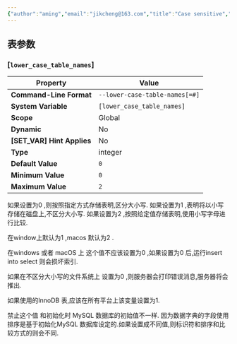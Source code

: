 ```yaml
---
{"author":"aming","email":"jikcheng@163.com","title":"Case sensitive","creation_date":"2022-06-27 15:57","Last modified date":"2022-11-27 19:05","tags":"Case sensitive","File Folder with relative path":"database/MySQL/Doc/MySQL administration/MySQL parameter","remark":null,"other":null,"dg-publish":true,"permalink":"/database/my-sql/doc/my-sql-administration/my-sql-parameter/case-sensitive/","dgPassFrontmatter":true}
---
```





## 表参数
###  [`lower_case_table_names`]

|          Property          |             Value              |
| -------------------------- | ------------------------------ |
| **Command-Line Format**    | `--lower-case-table-names[=#]` |
| **System Variable**        | `[lower_case_table_names]`     |
| **Scope**                  | Global                         |
| **Dynamic**                | No                             |
| **[SET_VAR] Hint Applies** | No                             |
| **Type**                   | integer                        |
| **Default Value**          | `0`                            |
| **Minimum Value**          | `0`                            |
| **Maximum Value**          | `2`                            |

如果设置为0 ,则按照指定方式存储表明,区分大小写.
如果设置为1 ,表明将以小写存储在磁盘上,不区分大小写.
如果设置为2 ,按照给定值存储表明,使用小写字母进行比较.

在window上默认为1 ,macos 默认为2 .

在windows  或者 macOS 上 这个值不应该设置为0  ,如果设置为0 后,运行insert into select 则会损坏索引.

如果在不区分大小写的文件系统上 设置为0 ,则服务器会打印错误消息,服务器将会推出.

如果使用的InnoDB 表,应该在所有平台上该变量设置为1. 


禁止这个值 和初始化时 MySQL 数据库的初始值不一样. 因为数据字典的字段使用排序是基于初始化MySQL 数据库设定的.如果设置成不同值,则标识符和排序和比较方式的则会不同.
